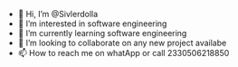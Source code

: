- 👋 Hi, I’m @Sivlerdolla
- 👀 I’m interested in software engineering
- 🌱 I’m currently learning software engineering
- 💞️ I’m looking to collaborate on any new project availabe 
- 📫 How to reach me on whatApp or call 2330506218850

<!---
Sivlerdolla/Sivlerdolla is a ✨ special ✨ repository because its `README.md` (this file) appears on your GitHub profile.
You can click the Preview link to take a look at your changes.
--->
